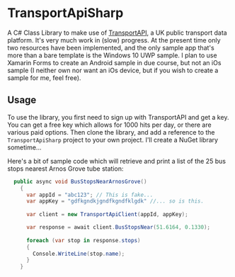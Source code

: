 # TransportApiSharp
A C# Class Library to make use of [TransportAPI](http://www.transportapi.com), a UK public transport data platform. It's very much work in (slow) progress. At the present time only two resources have been implemented, and the only sample app that's more than a bare template is the Windows 10 UWP sample. I plan to use Xamarin Forms to create an Android sample in due course, but not an iOs sample (I neither own nor want an iOs device, but if you wish to create a sample for me, feel free).

## Usage
To use the library, you first need to sign up with TransportAPI and get a key. You can get a free key which allows for 1000 hits per day, or there are various paid options. Then clone the library, and add a reference to the <code>TransportApiSharp</code> project to your own project. I'll create a NuGet library sometime...

Here's a bit of sample code which will retrieve and print a list of the 25 bus stops nearest Arnos Grove tube station:

```C#
  public async void BusStopsNearArnosGrove()
    {
      var appId = "abc123"; // This is fake...
      var appKey = "gdfkgndkjgndfkgndfklgdk" //... so is this.
            
      var client = new TransportApiClient(appId, appKey);

      var response = await client.BusStopsNear(51.6164, 0.1330);
            
      foreach (var stop in response.stops)
      {
        Console.WriteLine(stop.name);
      }
    }
```



  

